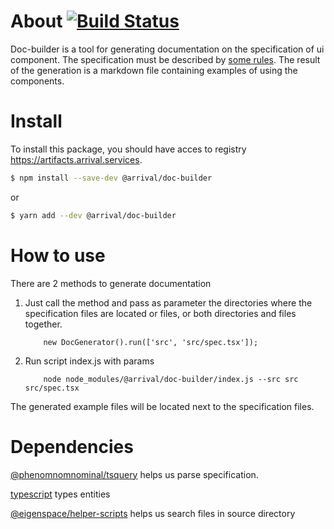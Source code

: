 # About [![Build Status](http://ci.smekalka.com/buildStatus/icon?job=ams.doc-builder-p)](http://ci.smekalka.com/view/AMS/job/ams.doc-builder-p/)

Doc-builder is a tool for generating documentation on the specification of ui component. The specification must be
described by [some rules](https://www.notion.so/arrivalms/Doc-generation-d59844854d0d4b26a67bfc653a50cb36). The result of 
the generation is a markdown file containing examples of using the components.

# Install
To install this package, you should have acces to registry https://artifacts.arrival.services.
```sh
$ npm install --save-dev @arrival/doc-builder
```
or
```sh
$ yarn add --dev @arrival/doc-builder
```

# How to use
There are 2 methods to generate documentation
1. Just call the method and pass as parameter the directories where the specification
   files are located or files, or both directories and files together.
    ```node
        new DocGenerator().run(['src', 'src/spec.tsx']);
    ```
2. Run script index.js with params
    ```node
        node node_modules/@arrival/doc-builder/index.js --src src src/spec.tsx
    ```
The generated example files will be located next to the specification files.

# Dependencies

[@phenomnomnominal/tsquery](https://github.com/phenomnomnominal/tsquery) helps us parse specification.

[typescript](https://github.com/Microsoft/TypeScript) types entities

[@eigenspace/helper-scripts](https://github.com/eigen-space/helper-scripts) helps us search files in source directory 
